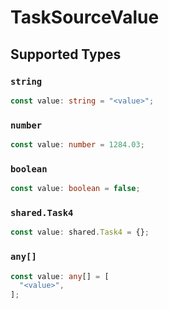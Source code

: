 # TaskSourceValue


## Supported Types

### `string`

```typescript
const value: string = "<value>";
```

### `number`

```typescript
const value: number = 1284.03;
```

### `boolean`

```typescript
const value: boolean = false;
```

### `shared.Task4`

```typescript
const value: shared.Task4 = {};
```

### `any[]`

```typescript
const value: any[] = [
  "<value>",
];
```

